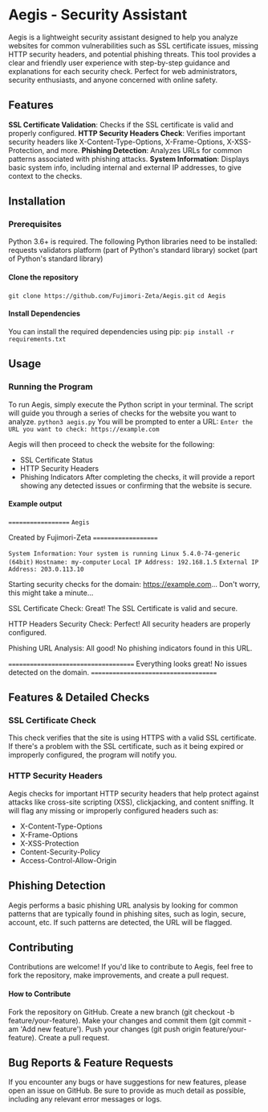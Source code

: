 # Aegis - Security Assistant
Aegis is a lightweight security assistant designed to help you analyze websites for common vulnerabilities such as SSL certificate issues, missing HTTP security headers, and potential phishing threats. This tool provides a clear and friendly user experience with step-by-step guidance and explanations for each security check. Perfect for web administrators, security enthusiasts, and anyone concerned with online safety.

## Features
**SSL Certificate Validation**: Checks if the SSL certificate is valid and properly configured.
**HTTP Security Headers Check**: Verifies important security headers like X-Content-Type-Options, X-Frame-Options, X-XSS-Protection, and more.
**Phishing Detection**: Analyzes URLs for common patterns associated with phishing attacks.
**System Information**: Displays basic system info, including internal and external IP addresses, to give context to the checks.


## Installation
### Prerequisites
Python 3.6+ is required.
The following Python libraries need to be installed:
requests
validators
platform (part of Python's standard library)
socket (part of Python's standard library)

#### Clone the repository
`git clone https://github.com/Fujimori-Zeta/Aegis.git`
`cd Aegis`
#### Install Dependencies
You can install the required dependencies using pip:
`pip install -r requirements.txt`


## Usage

### Running the Program
To run Aegis, simply execute the Python script in your terminal. The script will guide you through a series of checks for the website you want to analyze.
`python3 aegis.py`
You will be prompted to enter a URL:
`Enter the URL you want to check: https://example.com`

Aegis will then proceed to check the website for the following:
- SSL Certificate Status
- HTTP Security Headers
- Phishing Indicators
After completing the checks, it will provide a report showing any detected issues or confirming that the website is secure.
#### Example output

`=================`
       `Aegis`       
  
   Created by Fujimori-Zeta
`==================`

`System Information:` 
`Your system is running Linux 5.4.0-74-generic (64bit)`
`Hostname: my-computer`
`Local IP Address: 192.168.1.5`
`External IP Address: 203.0.113.10`

Starting security checks for the domain: https://example.com...
Don't worry, this might take a minute...

SSL Certificate Check:
Great! The SSL Certificate is valid and secure.

HTTP Headers Security Check:
Perfect! All security headers are properly configured.

Phishing URL Analysis:
All good! No phishing indicators found in this URL.

`===================================`
Everything looks great! No issues detected on the domain.
`===================================`

## Features & Detailed Checks
### SSL Certificate Check
This check verifies that the site is using HTTPS with a valid SSL certificate. If there's a problem with the SSL certificate, such as it being expired or improperly configured, the program will notify you.

### HTTP Security Headers
Aegis checks for important HTTP security headers that help protect against attacks like cross-site scripting (XSS), clickjacking, and content sniffing. It will flag any missing or improperly configured headers such as:

- X-Content-Type-Options
- X-Frame-Options
- X-XSS-Protection
- Content-Security-Policy
- Access-Control-Allow-Origin

## Phishing Detection
Aegis performs a basic phishing URL analysis by looking for common patterns that are typically found in phishing sites, such as login, secure, account, etc. If such patterns are detected, the URL will be flagged.


## Contributing
Contributions are welcome! If you'd like to contribute to Aegis, feel free to fork the repository, make improvements, and create a pull request.

#### How to Contribute
Fork the repository on GitHub.
Create a new branch (git checkout -b feature/your-feature).
Make your changes and commit them (git commit -am 'Add new feature').
Push your changes (git push origin feature/your-feature).
Create a pull request.

## Bug Reports & Feature Requests
If you encounter any bugs or have suggestions for new features, please open an issue on GitHub. Be sure to provide as much detail as possible, including any relevant error messages or logs.

